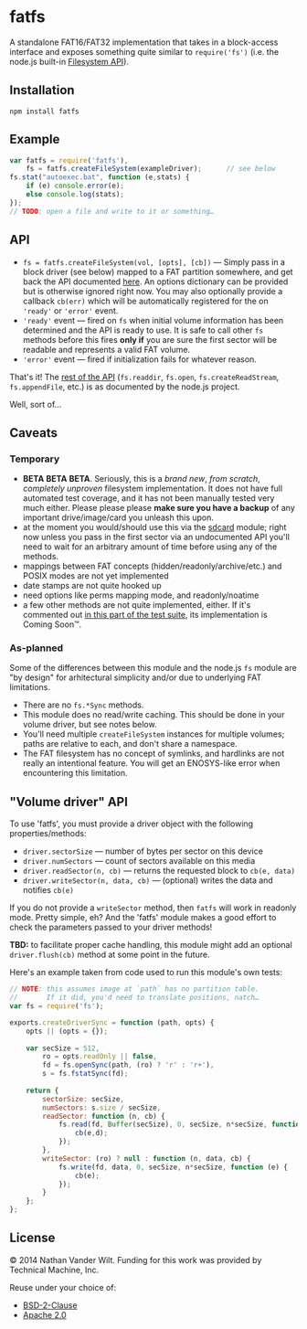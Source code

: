 # fatfs

A standalone FAT16/FAT32 implementation that takes in a block-access interface and exposes something quite similar to `require('fs')` (i.e. the node.js built-in [Filesystem API](http://nodejs.org/api/fs.html)).

## Installation

`npm install fatfs`

## Example

```js
var fatfs = require('fatfs'),
    fs = fatfs.createFileSystem(exampleDriver);      // see below
fs.stat("autoexec.bat", function (e,stats) {
    if (e) console.error(e);
    else console.log(stats);
});
// TODO: open a file and write to it or something…
```

## API

* `fs = fatfs.createFileSystem(vol, [opts], [cb])` — Simply pass in a block driver (see below) mapped to a FAT partition somewhere, and get back the API documented [here](http://nodejs.org/api/fs.html). An options dictionary can be provided but is otherwise ignored right now. You may also optionally provide a callback `cb(err)` which will be automatically registered for the on `'ready'` or `'error'` event.
* `'ready'` event — fired on `fs` when initial volume information has been determined and the API is ready to use. It is safe to call other `fs` methods before this fires **only if** you are sure the first sector will be readable and represents a valid FAT volume.
* `'error'` event — fired if initialization fails for whatever reason.

That's it! The [rest of the API](http://nodejs.org/api/fs.html) (`fs.readdir`, `fs.open`, `fs.createReadStream`, `fs.appendFile`, etc.) is as documented by the node.js project.

Well, sort of…


## Caveats

### Temporary

* **BETA** **BETA** **BETA**. Seriously, this is a *brand new*, *from scratch*, *completely unproven* filesystem implementation. It does not have full automated test coverage, and it has not been manually tested very much either. Please please please **make sure you have a backup** of any important drive/image/card you unleash this upon.
* at the moment you would/should use this via the [sdcard](https://github.com/natevw/tessel-sdcard) module; right now unless you pass in the first sector via an undocumented API you'll need to wait for an arbitrary amount of time before using any of the methods.
* mappings between FAT concepts (hidden/readonly/archive/etc.) and POSIX modes are not yet implemented
* date stamps are not quite hooked up
* need options like perms mapping mode, and readonly/noatime
* a few other methods are not quite implemented, either. If it's commented out [in this part of the test suite](https://github.com/natevw/fatfs/blob/master/test.js#L22), its implementation is Coming Soon™.

### As-planned

Some of the differences between this module and the node.js `fs` module are "by design" for arhitectural simplicity and/or due to underlying FAT limitations.

* There are no `fs.*Sync` methods.
* This module does no read/write caching. This should be done in your volume driver, but see notes below.
* You'll need multiple `createFileSystem` instances for multiple volumes; paths are relative to each, and don't share a namespace.
* The FAT filesystem has no concept of symlinks, and hardlinks are not really an intentional feature. You will get an ENOSYS-like error when encountering this limitation.


## "Volume driver" API

To use 'fatfs', you must provide a driver object with the following properties/methods:

* `driver.sectorSize` — number of bytes per sector on this device
* `driver.numSectors` — count of sectors available on this media
* `driver.readSector(n, cb)` — returns the requested block to `cb(e, data)`
* `driver.writeSector(n, data, cb)` — (optional) writes the data and notifies `cb(e)`

If you do not provide a `writeSector` method, then `fatfs` will work in readonly mode. Pretty simple, eh? And the 'fatfs' module makes a good effort to check the parameters passed to your driver methods!

**TBD:** to facilitate proper cache handling, this module might add an optional `driver.flush(cb)` method at some point in the future.

Here's an example taken from code used to run this module's own tests:

```js
// NOTE: this assumes image at `path` has no partition table.
//       If it did, you'd need to translate positions, natch…
var fs = require('fs');

exports.createDriverSync = function (path, opts) {
    opts || (opts = {});
    
    var secSize = 512,
        ro = opts.readOnly || false,
        fd = fs.openSync(path, (ro) ? 'r' : 'r+'),
        s = fs.fstatSync(fd);
    
    return {
        sectorSize: secSize,
        numSectors: s.size / secSize,
        readSector: function (n, cb) {
            fs.read(fd, Buffer(secSize), 0, secSize, n*secSize, function (e,n,d) {
                cb(e,d);
            });
        },
        writeSector: (ro) ? null : function (n, data, cb) {
            fs.write(fd, data, 0, secSize, n*secSize, function (e) {
                cb(e);
            });
        }
    };
};
```


## License

© 2014 Nathan Vander Wilt.
Funding for this work was provided by Technical Machine, Inc.

Reuse under your choice of:

* [BSD-2-Clause](http://opensource.org/licenses/BSD-2-Clause)
* [Apache 2.0](http://www.apache.org/licenses/LICENSE-2.0.html)